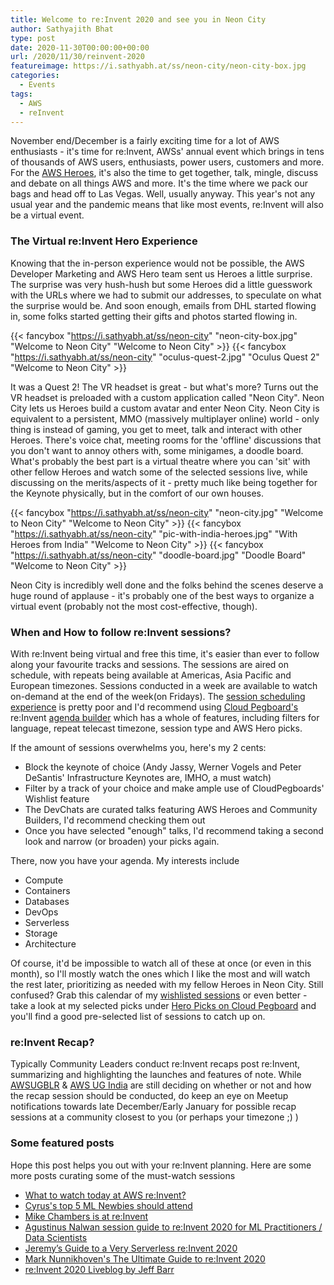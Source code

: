 ```yaml
---
title: Welcome to re:Invent 2020 and see you in Neon City
author: Sathyajith Bhat
type: post
date: 2020-11-30T00:00:00+00:00
url: /2020/11/30/reinvent-2020
featureimage: https://i.sathyabh.at/ss/neon-city/neon-city-box.jpg
categories:
  - Events
tags:
  - AWS
  - reInvent
---
```


November end/December is a fairly exciting time for a lot of AWS enthusiasts - it's time for re:Invent, AWSs' annual event which brings in tens of thousands of AWS users, enthusiasts, power users, customers and more. For the [AWS Heroes](https://aws.amazon.com/developer/community/heroes/), it's also the time to get together, talk, mingle, discuss and debate on all things AWS and more. It's the time where we pack our bags and head off to Las Vegas. Well, usually anyway. This year's not any usual year and the pandemic means that like most events, re:Invent will also be a virtual event.  

### The Virtual re:Invent Hero Experience

Knowing that the in-person experience would not be possible, the AWS Developer Marketing and AWS Hero team sent us Heroes a little surprise. The surprise was very hush-hush but some Heroes did a little guesswork with the URLs where we had to submit our addresses, to speculate on what the surprise would be. And soon enough, emails from DHL started flowing in, some folks started getting their gifts and photos started flowing in. 

{{< fancybox "https://i.sathyabh.at/ss/neon-city" "neon-city-box.jpg" "Welcome to Neon City" "Welcome to Neon City" >}}
{{< fancybox "https://i.sathyabh.at/ss/neon-city" "oculus-quest-2.jpg" "Oculus Quest 2" "Welcome to Neon City" >}}

It was a Quest 2! The VR headset is great - but what's more? Turns out the VR headset is preloaded with a custom application called "Neon City". Neon City lets us Heroes build a custom avatar and enter Neon City. Neon City is equivalent to a persistent, MMO (massively multiplayer online) world - only thing is instead of gaming, you get to meet, talk and interact with other Heroes. There's voice chat, meeting rooms for the 'offline' discussions that you don't want to annoy others with, some minigames, a doodle board. What's probably the best part is a virtual theatre where you can 'sit' with other fellow Heroes and watch some of the selected sessions live, while discussing on the merits/aspects of it - pretty much like being together for the Keynote physically, but in the comfort of our own houses. 

{{< fancybox "https://i.sathyabh.at/ss/neon-city" "neon-city.jpg" "Welcome to Neon City" "Welcome to Neon City" >}}
{{< fancybox "https://i.sathyabh.at/ss/neon-city" "pic-with-india-heroes.jpg" "With Heroes from India" "Welcome to Neon City" >}}
{{< fancybox "https://i.sathyabh.at/ss/neon-city" "doodle-board.jpg" "Doodle Board" "Welcome to Neon City" >}}

Neon City is incredibly well done and the folks behind the scenes deserve a huge round of applause - it's probably one of the best ways to organize a virtual event (probably not the most cost-effective, though). 


### When and How to follow re:Invent sessions?

With re:Invent being virtual and free this time, it's easier than ever to follow along your favourite tracks and sessions. The sessions are aired on schedule, with repeats being available at Americas, Asia Pacific and European timezones. Sessions conducted in a week are available to watch on-demand at the end of the week(on Fridays). The [session scheduling experience](https://virtual.awsevents.com/agenda) is pretty poor and I'd recommend using [Cloud Pegboard's](https://twitter.com/CloudPegboard) re:Invent [agenda builder](https://www.cloudpegboard.com/reinvent2020.html) which has a whole of features, including filters for language, repeat telecast timezone, session type and AWS Hero picks. 

If the amount of sessions overwhelms you, here's my 2 cents:

- Block the keynote of choice (Andy Jassy, Werner Vogels and Peter DeSantis' Infrastructure Keynotes are, IMHO, a must watch)
- Filter by a track of your choice and make ample use of CloudPegboards' Wishlist feature
- The DevChats are curated talks featuring AWS Heroes and Community Builders, I'd recommend checking them out
- Once you have selected "enough" talks, I'd recommend taking a second look and narrow (or broaden) your picks again. 

There, now you have your agenda. My interests include

- Compute
- Containers
- Databases
- DevOps
- Serverless
- Storage 
- Architecture

Of course, it'd be impossible to watch all of these at once (or even in this month), so I'll mostly watch the ones which I like the most and will watch the rest later, prioritizing as needed with my fellow Heroes in Neon City. Still confused? Grab this calendar of my [wishlisted sessions](https://i.sathyabh.at/ss/neon-city/reinvent-wishlist.ics) or even better - take a look at my selected picks under [Hero Picks on Cloud Pegboard](https://www.cloudpegboard.com/reinvent2020.html) and you'll find a good pre-selected list of sessions to catch up on.

### re:Invent Recap?

Typically Community Leaders conduct re:Invent recaps post re:Invent, summarizing and highlighting the launches and features of note. While [AWSUGBLR](https://awsugblr.in/) & [AWS UG India](https://twitter.com/awsugindia) are still deciding on whether or not and how the recap session should be conducted, do keep an eye on Meetup notifications towards late December/Early January for possible recap sessions at a community closest to you (or perhaps your timezone ;) ) 

### Some featured posts

Hope this post helps you out with your re:Invent planning. Here are some more posts curating some of the must-watch sessions

- [What to watch today at AWS re:Invent?](https://main.d2ftsesndn83fx.amplifyapp.com/)
- [Cyrus's top 5 ML Newbies should attend](https://www.linkedin.com/pulse/aws-re-invent-2020-so-many-aiml-sessions-hard-figure-wong/)
- [Mike Chambers is at re:Invent](https://youtu.be/dEHsGUhrBJU)
- [Agustinus Nalwan session guide to re:Invent 2020 for ML Practitioners / Data Scientists](https://medium.com/@msubzero2000/cbe736457073)
- [Jeremy’s Guide to a Very Serverless re:Invent 2020](https://www.jeremydaly.com/serverless-reinvent-2020/)
- [Mark Nunnikhoven's The Ultimate Guide to re:Invent 2020](https://acloudguru.com/blog/engineering/the-ultimate-guide-to-reinvent-2020#aws-on-air)
- [re:Invent 2020 Liveblog by Jeff Barr](https://aws.amazon.com/blogs/aws/reinvent-2020-liveblog-andy-jassy-keynote/)
